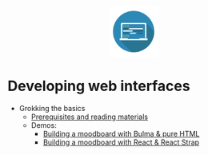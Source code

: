 <div align="center">
  <img src="./assets/logo.jpg" width=100>
</div>

# Developing web interfaces

- Grokking the basics
  - [Prerequisites and reading materials](docs/1.md)
  - Demos:
    - [Building a moodboard with Bulma & pure HTML](demos/1/1-vanilla-app/README.md)
    - [Building a moodboard with React & React Strap](demos/1/2-react-app/README.md)
